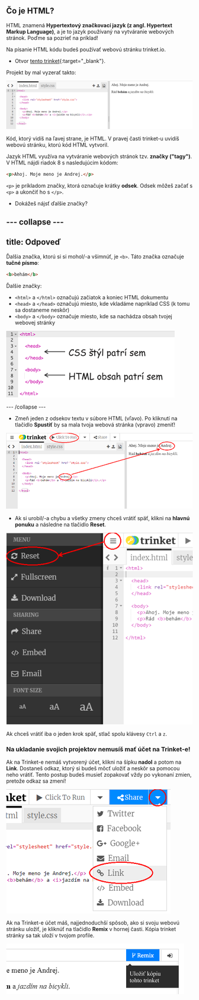 ## Čo je HTML?

HTML znamená **Hypertextový značkovací jazyk (z angl. Hypertext Markup Language)**, a je to jazyk používaný na vytváranie webových stránok. Poďme sa pozrieť na príklad!

Na písanie HTML kódu budeš používať webovú stránku trinket.io.

+ Otvor [tento trinket](http://jumpto.cc/web-intro){:target="_blank"}.

Projekt by mal vyzerať takto:

![snímka obrazovky](images/birthday-starter.png)

Kód, ktorý vidíš na ľavej strane, je HTML. V pravej časti trinket-u uvidíš webovú stránku, ktorú kód HTML vytvoril.

Jazyk HTML využíva na vytváranie webových stránok tzv. **značky ("tagy")**. V HTML nájdi riadok 8 s nasledujúcim kódom:

```html
<p>Ahoj. Moje meno je Andrej.</p>
```

`<p>` je príkladom značky, ktorá označuje krátky **odsek**. Odsek môžeš začať s `<p>` a ukončiť ho s `</p>`.

+ Dokážeš nájsť ďalšie značky?

--- collapse ---
---
title: Odpoveď
---

Ďalšia značka, ktorú si si mohol/-a všimnúť, je `<b>`. Táto značka označuje **tučné písmo**:

```html
<b>behám</b>
```

Ďalšie značky:

+ `<html>` a `</html>` označujú začiatok a koniec HTML dokumentu
+ `<head>` a `</head>` označujú miesto, kde vkladáme napríklad CSS (k tomu sa dostaneme neskôr)
+ `<body>` a `</body>` označuje miesto, kde sa nachádza obsah tvojej webovej stránky

![snímka obrazovky](images/birthday-head-body.png)

--- /collapse ---

+ Zmeň jeden z odsekov textu v súbore HTML (vľavo). Po kliknutí na tlačidlo **Spustiť** by sa mala tvoja webová stránka (vpravo) zmeniť!

![snímka obrazovky](images/birthday-edit-html.png)

+ Ak si urobil/-a chybu a všetky zmeny chceš vrátiť späť, klikni na **hlavnú ponuku** a následne na tlačidlo **Reset**.

![snímka obrazovky](images/birthday-reset.png)

Ak chceš vrátiť iba o jeden krok späť, stlač spolu klávesy `Ctrl` a `z`.

### Na ukladanie svojich projektov nemusíš mať účet na Trinket-e!

Ak na Trinket-e nemáš vytvorený účet, klikni na šípku **nadol** a potom na **Link**. Dostaneš odkaz, ktorý si budeš môcť uložiť a neskôr sa pomocou neho vrátiť. Tento postup budeš musieť zopakovať vždy po vykonaní zmien, pretože odkaz sa zmení!

![snímka obrazovky](images/birthday-link.png)

Ak na Trinket-e účet máš, najjednoduchší spôsob, ako si svoju webovú stránku uložiť, je kliknúť na tlačidlo **Remix** v hornej časti. Kópia trinket stránky sa tak uloží v tvojom profile.

![snímka obrazovky](images/birthday-remix.png)